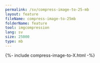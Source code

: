 ```yaml
---
permalink: /sv/compress-image-to-25-mb
layout: feature
fileName: compress-image-to-25mb
folderName: feature
tool: imgcompression
lang: sv
size: 25000
type: mb
---
```


{%- include compress-image-to-X.html -%}

